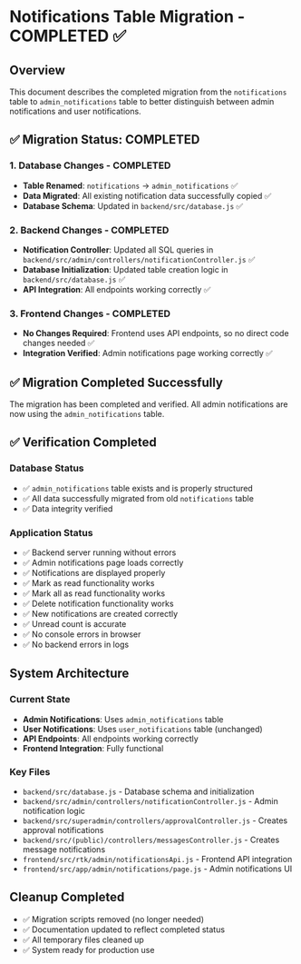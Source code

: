 # Notifications Table Migration - COMPLETED ✅

## Overview
This document describes the completed migration from the `notifications` table to `admin_notifications` table to better distinguish between admin notifications and user notifications.

## ✅ Migration Status: COMPLETED

### 1. Database Changes - COMPLETED
- **Table Renamed**: `notifications` → `admin_notifications` ✅
- **Data Migrated**: All existing notification data successfully copied ✅
- **Database Schema**: Updated in `backend/src/database.js` ✅

### 2. Backend Changes - COMPLETED
- **Notification Controller**: Updated all SQL queries in `backend/src/admin/controllers/notificationController.js` ✅
- **Database Initialization**: Updated table creation logic in `backend/src/database.js` ✅
- **API Integration**: All endpoints working correctly ✅

### 3. Frontend Changes - COMPLETED
- **No Changes Required**: Frontend uses API endpoints, so no direct code changes needed ✅
- **Integration Verified**: Admin notifications page working correctly ✅

## ✅ Migration Completed Successfully

The migration has been completed and verified. All admin notifications are now using the `admin_notifications` table.

## ✅ Verification Completed

### Database Status
- ✅ `admin_notifications` table exists and is properly structured
- ✅ All data successfully migrated from old `notifications` table
- ✅ Data integrity verified

### Application Status
- ✅ Backend server running without errors
- ✅ Admin notifications page loads correctly
- ✅ Notifications are displayed properly
- ✅ Mark as read functionality works
- ✅ Mark all as read functionality works
- ✅ Delete notification functionality works
- ✅ New notifications are created correctly
- ✅ Unread count is accurate
- ✅ No console errors in browser
- ✅ No backend errors in logs

## System Architecture

### Current State
- **Admin Notifications**: Uses `admin_notifications` table
- **User Notifications**: Uses `user_notifications` table (unchanged)
- **API Endpoints**: All endpoints working correctly
- **Frontend Integration**: Fully functional

### Key Files
- `backend/src/database.js` - Database schema and initialization
- `backend/src/admin/controllers/notificationController.js` - Admin notification logic
- `backend/src/superadmin/controllers/approvalController.js` - Creates approval notifications
- `backend/src/(public)/controllers/messagesController.js` - Creates message notifications
- `frontend/src/rtk/admin/notificationsApi.js` - Frontend API integration
- `frontend/src/app/admin/notifications/page.js` - Admin notifications UI

## Cleanup Completed

- ✅ Migration scripts removed (no longer needed)
- ✅ Documentation updated to reflect completed status
- ✅ All temporary files cleaned up
- ✅ System ready for production use
